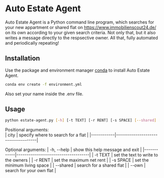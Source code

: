 # Auto Estate Agent

Auto Estate Agent is a Python command line program, which searches
for your new appartment or shared flat on https://www.immobilienscout24.de/
on its own according to your given search criteria.
Not only that, but it also writes a message directly to the respsective owner.
All that, fully automated and periodically repeating!

## Installation

Use the package and environment manager [conda](https://docs.conda.io/en/latest/) to install Auto Estate Agent.

```bash
conda env create -f environment.yml
```

Also set your name inside the .env file.

## Usage

```bash
python estate-agent.py [-h] [-t TEXT] [-r RENT] [-s SPACE] [--shared] [--own] city
```

Positional arguments:  
| city | specify where to search for a flat |
|------------|-------------------------------------|

Optional arguments:
| -h, --help | show this help message and exit |
|------------|-------------------------------------|
| -t TEXT | set the text to write to the owners |
| -r RENT | set the maximum net rent |
| -s SPACE | set the minimum living space |
| --shared | search for a shared flat |
| --own | search for your own flat |
